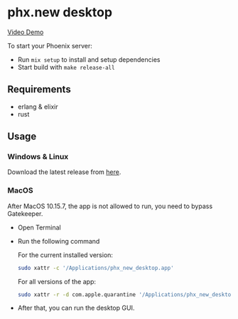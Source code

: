# phx.new desktop

[Video Demo](https://twitter.com/kevin52069370/status/1641352557842014208)

To start your Phoenix server:

  * Run `mix setup` to install and setup dependencies
  * Start build with `make release-all`

## Requirements

  * erlang & elixir
  * rust

## Usage

### Windows & Linux

Download the latest release from [here](https://github.com/feng19/phx_new_desktop/releases).

### MacOS

After MacOS 10.15.7, the app is not allowed to run, you need to bypass Gatekeeper.

- Open Terminal
- Run the following command

  For the current installed version:
    ```bash    
    sudo xattr -c '/Applications/phx_new_desktop.app'
    ```

  For all versions of the app:
    ```bash
    sudo xattr -r -d com.apple.quarantine '/Applications/phx_new_desktop.app'
    ```
- After that, you can run the desktop GUI.
